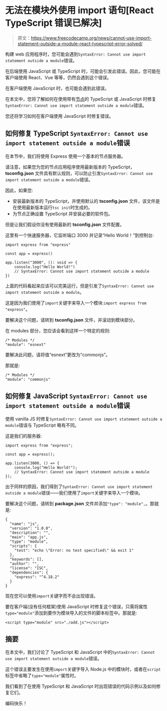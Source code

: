 # 无法在模块外使用 import 语句[React TypeScript 错误已解决]

> 原文：<https://www.freecodecamp.org/news/cannot-use-import-statement-outside-a-module-react-typescript-error-solved/>

构建 web 应用程序时，您可能会遇到`SyntaxError: Cannot use import statement outside a module`错误。

在后端使用 JavaScript 或 TypeScript 时，可能会引发此错误。因此，您可能在客户端使用 React、Vue 等等，仍然会遇到这个错误。

在客户端使用 JavaScript 时，也可能会遇到此错误。

在本文中，您将了解如何在使用带有[节点](https://www.freecodecamp.org/news/node-js-server-side-javascript-what-is-node-used-for/)的 TypeScript 或 JavaScript 时修复`SyntaxError: Cannot use import statement outside a module`错误。

您还将学习如何在客户端使用 JavaScript 时修复错误。

## 如何修复 TypeScript `SyntaxError: Cannot use import statement outside a module`错误

在本节中，我们将使用 Express 使用一个基本的节点服务器。

请注意，如果您为您的节点应用程序使用最新版本的 TypeScript， **tsconfig.json** 文件具有默认规则，可以防止引发`SyntaxError: Cannot use import statement outside a module`错误。

因此，如果您:

*   安装最新版本的 TypeScript，并使用默认的 **tsconfig.json** 文件，该文件是在使用最新版本运行`tsc init`时生成的。
*   为节点正确设置 TypeScript 并安装必要的软件包。

但是让我们假设你没有使用最新的 **tsconfig.json** 文件配置。

这里有一个快速服务器，它监听端口 3000 并记录“Hello World！”到控制台:

```
import express from "express"

const app = express()

app.listen("3000", (): void => {
    console.log("Hello World!")
    // SyntaxError: Cannot use import statement outside a module
})
```

上面的代码看起来应该可以完美运行，但是引发了`SyntaxError: Cannot use import statement outside a module`。

这是因为我们使用了`import`关键字来导入一个模块:`import express from "express"`。

要解决这个问题，请转到 **tsconfig.json** 文件，并滚动到模块部分。

在 modules 部分，您应该会看到这样一个特定的规则:

```
/* Modules */
"module": "esnext" 
```

要解决此问题，请将值“esnext”更改为“commonjs”。

那就是:

```
/* Modules */
"module": "commonjs"
```

## 如何修复 JavaScript `SyntaxError: Cannot use import statement outside a module`错误

使用 vanilla JS 时修复`SyntaxError: Cannot use import statement outside a module`错误与 TypeScript 略有不同。

这是我们的服务器:

```
import express from "express";

const app = express();

app.listen(3000, () => {
    console.log("Hello World!");
    // SyntaxError: Cannot use import statement outside a module
}); 
```

出于同样的原因，我们得到了`SyntaxError: Cannot use import statement outside a module`错误——我们使用了`import`关键字来导入一个模块。

要解决这个问题，请转到 **package.json** 文件并添加`"type": "module",`。那就是:

```
{
  "name": "js",
  "version": "1.0.0",
  "description": "",
  "main": "app.js",
  "type": "module",
  "scripts": {
    "test": "echo \"Error: no test specified\" && exit 1"
  },
  "keywords": [],
  "author": "",
  "license": "ISC",
  "dependencies": {
    "express": "^4.18.2"
  }
} 
```

现在您可以使用`import`关键字而不会出现错误。

要在客户端(没有任何框架)使用 JavaScript 时修复这个错误，只需将属性`type="module"`添加到要作为模块导入的文件的脚本标签中。那就是:

```
<script type="module" src="./add.js"></script>
```

## 摘要

在本文中，我们讨论了 TypeScript 和 JavaScript 中的`SyntaxError: Cannot use import statement outside a module`错误。

这个错误主要发生在使用`import`关键字导入 Node.js 中的模块时，或者在`script`标签中省略了`type="module"`属性时。

我们看到了在使用 TypeScript 和 JavaScript 时出现错误的代码示例以及如何修复它们。

编码快乐！